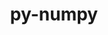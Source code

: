 ---
title: "py-numpy"
layout: cache
categories: [package, v0.18.1]
meta: {"versions": ["1.21.5", "1.21.6", "1.22.4"], "compilers": ["gcc@=7.3.1", "gcc@=7.5.0", "gcc@=8.4.0"], "oss": ["amzn2", "ubuntu18.04"], "platforms": ["linux"], "targets": ["aarch64", "graviton2", "x86_64", "x86_64_v3", "x86_64_v4"], "stacks": ["aws-ahug", "aws-ahug-aarch64", "data-vis-sdk", "e4s", "radiuss", "root", "tutorial"], "num_specs": 11, "num_specs_by_stack": {"e4s": 3, "root": 11, "radiuss": 2, "aws-ahug": 2, "aws-ahug-aarch64": 2, "data-vis-sdk": 1, "tutorial": 1}}
spec_details: [{"hash": "ojwzu2fiopfxsnd5c4ljipstft5ozqdf", "compiler": "gcc@=7.5.0", "versions": ["1.22.4"], "os": "ubuntu18.04", "platform": "linux", "target": "x86_64", "variants": ["+blas", "+lapack", "patches=873745d"], "stacks": ["e4s", "root"], "size": "-", "tarball": "https://binaries.spack.io/v0.18.1/build_cache/linux-ubuntu18.04-x86_64/gcc-7.5.0/py-numpy-1.22.4/linux-ubuntu18.04-x86_64-gcc-7.5.0-py-numpy-1.22.4-ojwzu2fiopfxsnd5c4ljipstft5ozqdf.spack"}, {"hash": "bj3egna4fif3yro6abypsn3e32lbzrpi", "compiler": "gcc@=7.5.0", "versions": ["1.21.5"], "os": "ubuntu18.04", "platform": "linux", "target": "x86_64", "variants": ["+blas", "+lapack", "patches=802970a,873745d"], "stacks": ["e4s", "root"], "size": "-", "tarball": "https://binaries.spack.io/v0.18.1/build_cache/linux-ubuntu18.04-x86_64/gcc-7.5.0/py-numpy-1.21.5/linux-ubuntu18.04-x86_64-gcc-7.5.0-py-numpy-1.21.5-bj3egna4fif3yro6abypsn3e32lbzrpi.spack"}, {"hash": "yc4v5qm3krbwttldez72vnpjlvbypxzm", "compiler": "gcc@=7.5.0", "versions": ["1.22.4"], "os": "ubuntu18.04", "platform": "linux", "target": "x86_64", "variants": ["+blas", "+lapack", "patches=873745d"], "stacks": ["radiuss", "root"], "size": "-", "tarball": "https://binaries.spack.io/v0.18.1/build_cache/linux-ubuntu18.04-x86_64/gcc-7.5.0/py-numpy-1.22.4/linux-ubuntu18.04-x86_64-gcc-7.5.0-py-numpy-1.22.4-yc4v5qm3krbwttldez72vnpjlvbypxzm.spack"}, {"hash": "5t4hqpud7tqxzkjxqayrubvvtnnhbwmb", "compiler": "gcc@=7.3.1", "versions": ["1.22.4"], "os": "amzn2", "platform": "linux", "target": "x86_64_v4", "variants": ["+blas", "+lapack", "patches=873745d"], "stacks": ["aws-ahug", "root"], "size": "-", "tarball": "https://binaries.spack.io/v0.18.1/build_cache/linux-amzn2-x86_64_v4/gcc-7.3.1/py-numpy-1.22.4/linux-amzn2-x86_64_v4-gcc-7.3.1-py-numpy-1.22.4-5t4hqpud7tqxzkjxqayrubvvtnnhbwmb.spack"}, {"hash": "ydywyhaoanvxgxzooxtpbgmvtzy7whxh", "compiler": "gcc@=7.3.1", "versions": ["1.22.4"], "os": "amzn2", "platform": "linux", "target": "graviton2", "variants": ["+blas", "+lapack", "patches=873745d"], "stacks": ["root", "aws-ahug-aarch64"], "size": "-", "tarball": "https://binaries.spack.io/v0.18.1/build_cache/linux-amzn2-graviton2/gcc-7.3.1/py-numpy-1.22.4/linux-amzn2-graviton2-gcc-7.3.1-py-numpy-1.22.4-ydywyhaoanvxgxzooxtpbgmvtzy7whxh.spack"}, {"hash": "kbvyxqobu5eh5bpxis3ifqnarq5whxn6", "compiler": "gcc@=7.5.0", "versions": ["1.22.4"], "os": "ubuntu18.04", "platform": "linux", "target": "x86_64", "variants": ["+blas", "+lapack", "patches=873745d"], "stacks": ["e4s", "root"], "size": "-", "tarball": "https://binaries.spack.io/v0.18.1/build_cache/linux-ubuntu18.04-x86_64/gcc-7.5.0/py-numpy-1.22.4/linux-ubuntu18.04-x86_64-gcc-7.5.0-py-numpy-1.22.4-kbvyxqobu5eh5bpxis3ifqnarq5whxn6.spack"}, {"hash": "wk2fsnhy5enr2uhossrtps347gfqe3ys", "compiler": "gcc@=7.5.0", "versions": ["1.21.6"], "os": "ubuntu18.04", "platform": "linux", "target": "x86_64", "variants": ["+blas", "+lapack", "patches=802970a,873745d"], "stacks": ["data-vis-sdk", "root"], "size": "-", "tarball": "https://binaries.spack.io/v0.18.1/build_cache/linux-ubuntu18.04-x86_64/gcc-7.5.0/py-numpy-1.21.6/linux-ubuntu18.04-x86_64-gcc-7.5.0-py-numpy-1.21.6-wk2fsnhy5enr2uhossrtps347gfqe3ys.spack"}, {"hash": "3ihdiqhlo3zi3g52lo2nvhadkhkwz74g", "compiler": "gcc@=7.3.1", "versions": ["1.22.4"], "os": "amzn2", "platform": "linux", "target": "aarch64", "variants": ["+blas", "+lapack", "patches=873745d"], "stacks": ["root", "aws-ahug-aarch64"], "size": "-", "tarball": "https://binaries.spack.io/v0.18.1/build_cache/linux-amzn2-aarch64/gcc-7.3.1/py-numpy-1.22.4/linux-amzn2-aarch64-gcc-7.3.1-py-numpy-1.22.4-3ihdiqhlo3zi3g52lo2nvhadkhkwz74g.spack"}, {"hash": "pmdj7lpjh76bzstrfqgc7w4kq7kia2yb", "compiler": "gcc@=7.3.1", "versions": ["1.22.4"], "os": "amzn2", "platform": "linux", "target": "x86_64_v3", "variants": ["+blas", "+lapack", "patches=873745d"], "stacks": ["aws-ahug", "root"], "size": "-", "tarball": "https://binaries.spack.io/v0.18.1/build_cache/linux-amzn2-x86_64_v3/gcc-7.3.1/py-numpy-1.22.4/linux-amzn2-x86_64_v3-gcc-7.3.1-py-numpy-1.22.4-pmdj7lpjh76bzstrfqgc7w4kq7kia2yb.spack"}, {"hash": "abeasz6st4rn7h2kpzqmxmzc5vpxajyr", "compiler": "gcc@=7.5.0", "versions": ["1.22.4"], "os": "ubuntu18.04", "platform": "linux", "target": "x86_64", "variants": ["+blas", "+lapack", "patches=873745d"], "stacks": ["radiuss", "root"], "size": "-", "tarball": "https://binaries.spack.io/v0.18.1/build_cache/linux-ubuntu18.04-x86_64/gcc-7.5.0/py-numpy-1.22.4/linux-ubuntu18.04-x86_64-gcc-7.5.0-py-numpy-1.22.4-abeasz6st4rn7h2kpzqmxmzc5vpxajyr.spack"}, {"hash": "jzitecnctennnbeozq2pv5ffohwoouh5", "compiler": "gcc@=8.4.0", "versions": ["1.22.4"], "os": "ubuntu18.04", "platform": "linux", "target": "x86_64", "variants": ["+blas", "+lapack", "patches=873745d"], "stacks": ["root", "tutorial"], "size": "-", "tarball": "https://binaries.spack.io/v0.18.1/build_cache/linux-ubuntu18.04-x86_64/gcc-8.4.0/py-numpy-1.22.4/linux-ubuntu18.04-x86_64-gcc-8.4.0-py-numpy-1.22.4-jzitecnctennnbeozq2pv5ffohwoouh5.spack"}]
---